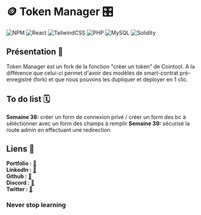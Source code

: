 # 🪙 Token Manager 🎛️

![NPM](https://img.shields.io/badge/NPM-%23CB3837.svg?style=for-the-badge&logo=npm&logoColor=white)
![React](https://img.shields.io/badge/react-%2320232a.svg?style=for-the-badge&logo=react&logoColor=%2361DAFB)
![TailwindCSS](https://img.shields.io/badge/tailwindcss-%2338B2AC.svg?style=for-the-badge&logo=tailwind-css&logoColor=white)
![PHP](https://img.shields.io/badge/php-%23777BB4.svg?style=for-the-badge&logo=php&logoColor=white)
![MySQL](https://img.shields.io/badge/mysql-%2300f.svg?style=for-the-badge&logo=mysql&logoColor=white)
![Solidity](https://img.shields.io/badge/Solidity-%23363636.svg?style=for-the-badge&logo=solidity&logoColor=white)

## Présentation 🧾

Token Manager est un fork de la fonction "créer un token" de Cointool. A la différence que celui-ci permet d'avoir des modèles de smart-contrat pré-enregistré (fork) et que nous pouvons les dupliquer et deployer en 1 clic. 

## To do list 🗓️

**Semaine 38:** créer un form de connexion privé / créer un form des bc à séléctionner avec un form des champs à remplir 
**Semaine 39:** sécurisé la route admin en effectuant une redirection 

## Liens 🔗

**Portfolio :** [🧷](https://gourdy-portfolio.fr/)  
**LinkedIn :** [🧷](https://www.linkedin.com/in/gautier-gourdy/)  
**Github :** [🧷](https://github.com/des3yeur)  
**Discord :** [🧷](https://discord.com/users/0xdes3yeur)  
**Twitter :** [🧷](https://twitter.com/0xdes3yeur)  

### Never stop learning
